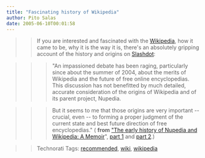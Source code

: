 ```yaml
---
title: "Fascinating history of Wikipedia"
author: Pito Salas
date: 2005-06-10T00:01:58
---
```



>>

>> If you are interested and fascinated with the
[Wikipedia](<http://en.wikipedia.org/wiki/Main_Page>), how it came to be, why
it is the way it is, there's an absolutely gripping account of the history and
origins on [Slashdot](<http://slashdot.org/>):

>>

>>> "An impassioned debate has been raging, particularly since about the
summer of 2004, about the merits of Wikipedia and the future of free online
encyclopedias. This discussion has not benefitted by much detailed, accurate
consideration of the origins of Wikipedia and of its parent project, Nupedia.

>>>

>>> But it seems to me that those origins are very important -- crucial, even
-- to forming a proper judgment of the current state and best future direction
of free encyclopedias." ( **from** ["The early history of Nupedia and
Wikipedia: A
Memoir](<http://features.slashdot.org/article.pl?sid=05/04/18/164213&tid=95>)",
[part 1](<http://features.slashdot.org/article.pl?sid=05/04/18/164213&tid=95>)
and [part
2](<http://features.slashdot.org/article.pl?sid=05/04/19/1746205&tid=95>).)

>>

>> Technorati Tags: [recommended](<http://technorati.com/tag/recommended>),
[wiki](<http://technorati.com/tag/wiki>),
[wikipedia](<http://technorati.com/tag/wikipedia>)



